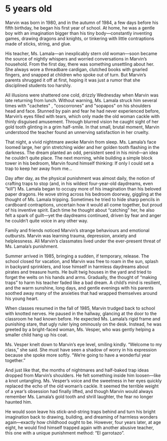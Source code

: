 # 5 years old

Marvin was born in 1980, and in the autumn of 1984, a few days before his fifth birthday, he began his first year of school. At home, he was a gentle boy with an imagination bigger than his tiny body—constantly inventing games, drawing dragons and knights, or tinkering with little contraptions made of sticks, string, and glue.

His teacher, Ms. Lamala—an inexplicably stern old woman—soon became the source of nightly whispers and worried conversations in Marvin’s household. From the first day, there was something unsettling about her. She always wore a threadbare cardigan, clutched books with gnarled fingers, and snapped at children who spoke out of turn. But Marvin’s parents shrugged it off at first, hoping it was just a rumor that she disciplined students too harshly.

All illusions were shattered one cold, drizzly Wednesday when Marvin was late returning from lunch. Without warning, Ms. Lamala struck him several times with "cachetes" , "coscorrones" and "sopapos" on his shoulders head and face. Stunned by pain and fear he had never experienced before, Marvin’s eyes filled with tears, which only made the old woman cackle with thinly disguised amusement. Through blurred vision he caught sight of her gold tooth glinting in a grim half-smile. In that small, brutal moment, Marvin understood the teacher found an unnerving satisfaction in her cruelty.

That night, a vivid nightmare awoke Marvin from sleep. Ms. Lamala’s face loomed large, her grin stretching wider and her golden tooth flashing in the darkness. The dream planted an odd, persistent seed in his mind—an idea he couldn’t quite place. The next morning, while building a simple block tower in his bedroom, Marvin found himself thinking: If only I could set a trap to keep her away from me…

Day after day, as the physical punishment was almost daily, the notion of crafting traps to stop (and, in his wildest four-year-old daydreams, even “kill”) Ms. Lamala began to occupy more of his imagination than his beloved paper dragons. He wove string across his bedroom doorway, giggling at the thought of Ms. Lamala tripping. Sometimes he tried to hide sharp pencils in cardboard contraptions, uncertain how it would all come together, but proud of his inventive spirit. Each time he thought about “catching” her, he also felt a spark of guilt—yet the daydreams continued, driven by fear and anger he couldn’t quite voice in any other way.

Family and friends noticed Marvin’s strange behaviours and emotional outbursts. Marvin was learning trauma, depression, anxiety and helplessness. All Marvin’s classmates lived under the ever-present threat of Ms. Lamala’s punishment.

Summer arrived in 1985, bringing a sudden, if temporary, release. The school closed for vacation, and Marvin was free to roam in the sun, splash in backyard sprinklers, and lose himself in harmless daydreams about pirates and treasure hunts. He built twig houses in the yard and tried to forget the welts on his hands and arms. Gradually, the thought of “making traps” to harm his teacher faded like a bad dream. A child’s mind is resilient, and the warm sunshine, long days, and gentle evenings with his parents soothed away many of the anxieties that had wrapped themselves around his young heart.

When classes resumed in the fall of 1985, Marvin trudged back to school with knotted nerves. He paused in the hallway, glancing at the door to the classroom he had known before. He expected Ms. Lamala’s rigid frame and punishing stare, that ugly ruler lying ominously on the desk. Instead, he was greeted by a bright-faced woman, Ms. Vesper, who was gently helping a smaller child hang up his coat.

Ms. Vesper knelt down to Marvin’s eye level, smiling kindly. “Welcome to my class,” she said. She must have seen a shadow of worry in his expression because she spoke more softly. “We’re going to have a wonderful year together.”

And just like that, the months of nightmares and half-baked trap ideas dropped from Marvin’s shoulders. He felt something inside him loosen—like a knot untangling. Ms. Vesper’s voice and the sweetness in her eyes quickly replaced the echo of the old woman’s cackle. It seemed the terrible weight of a year’s obsession had finally lifted, and though Marvin would always remember Ms. Lamala’s gold tooth and shrill laughter, the fear no longer haunted him.

He would soon leave his stick-and-string traps behind and turn his bright imagination back to drawing, building, and dreaming of harmless wonders again—exactly how childhood ought to be. However, four years later, at age eight, he would find himself trapped again with another abusive teacher, this one with a unique punishment method: “El garrotazo”.